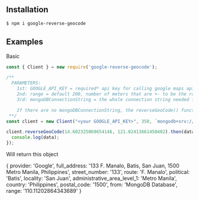 ## Installation

```bash
$ npm i google-reverse-geocode
```

## Examples

Basic

```js
const { Client } = new require('google-reverse-geocode');

/**
  PARAMETERS:
    1st: GOOGLE_API_KEY = required* api key for calling google maps api;
    2nd: range = default 200, number of meters that are +- to be the range when finding reverse geocoded locations from your database;
    3rd: mongoDBConnectionString = the whole connection string needed for the mongoose module to get connected to your database;

    If there are no mongoDBConnectionString, the reverseGeoCode() function will always call google maps api for reverse geocoding
 **/
const client = new Client("<your GOOGLE_API_KEY>", 350, `mongodb+srv://<username>:<password>@<MONGO_URL_POST_FIX>`);

client.reverseGeoCode(14.602325069654146, 121.02413661450402).then(data => {
  console.log(data);
});

```
Will return this object

{
  provider: 'Google',
  full_address: '133 F. Manalo, Batis, San Juan, 1500 Metro Manila, Philippines',
  street_number: '133',
  route: 'F. Manalo',
  political: 'Batis',
  locality: 'San Juan',
  administrative_area_level_1: 'Metro Manila',
  country: 'Philippines',
  postal_code: '1500',
  from: 'MongoDB Database',
  range: '110.11202864343689'
}